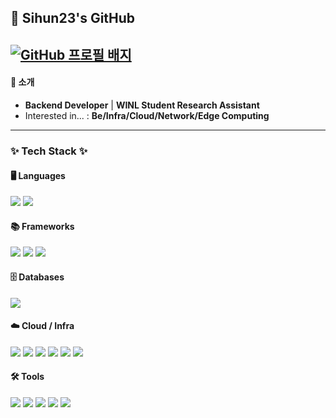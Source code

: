 ## 👋 Sihun23's GitHub

[![GitHub 프로필 배지](https://render.gitanimals.org/lines/Sihun23?pet-id=1)](https://github.com/devxb/gitanimals)
---
#### 🚀 소개
- **Backend Developer** | **WINL Student Research Assistant**
- Interested in... : **Be/Infra/Cloud/Network/Edge Computing**
---
### ✨ Tech Stack ✨

#### 🖥️ Languages
<p align="left"> <img src="https://img.shields.io/badge/Java-007396?style=for-the-badge&logo=Java&logoColor=white"/> <img src="https://img.shields.io/badge/C-A8B9CC?style=for-the-badge&logo=C&logoColor=white"/> </p>

#### 📚 Frameworks
<p align="left"> <img src="https://img.shields.io/badge/Spring-6DB33F?style=for-the-badge&logo=Spring&logoColor=white"/> <img src="https://img.shields.io/badge/Spring_Boot-6DB33F?style=for-the-badge&logo=Spring-Boot&logoColor=white"/> <img src="https://img.shields.io/badge/FastAPI-009688?style=for-the-badge&logo=FastAPI&logoColor=white"/> </p>

#### 🗄️ Databases
<p align="left"> <img src="https://img.shields.io/badge/MySQL-4479A1?style=for-the-badge&logo=MySQL&logoColor=white"/> </p>

#### ☁️ Cloud / Infra
<p align="left"> <img src="https://img.shields.io/badge/AWS_EC2-FF9900?style=for-the-badge&logo=Amazon-EC2&logoColor=white"/> <img src="https://img.shields.io/badge/AWS_S3-569A31?style=for-the-badge&logo=Amazon-S3&logoColor=white"/> <img src="https://img.shields.io/badge/AWS_RDS-527FFF?style=for-the-badge&logo=Amazon-RDS&logoColor=white"/> <img src="https://img.shields.io/badge/AWS_ELB-FF9900?style=for-the-badge&logo=Amazon-ElasticLoadBalancing&logoColor=white"/> <img src="https://img.shields.io/badge/AWS_CloudWatch-FF9900?style=for-the-badge&logo=Amazon-CloudWatch&logoColor=white"/> <img src="https://img.shields.io/badge/Docker-2496ED?style=for-the-badge&logo=Docker&logoColor=white"/> </p>

#### 🛠️ Tools
<p align="left"> <img src="https://img.shields.io/badge/Git-F05032?style=for-the-badge&logo=Git&logoColor=white"/> <img src="https://img.shields.io/badge/GitHub-181717?style=for-the-badge&logo=GitHub&logoColor=white"/> <img src="https://img.shields.io/badge/Postman-FF6C37?style=for-the-badge&logo=Postman&logoColor=white"/> <img src="https://img.shields.io/badge/IntelliJ_IDEA-000000?style=for-the-badge&logo=IntelliJ-IDEA&logoColor=white"/> <img src="https://img.shields.io/badge/Notion-000000?style=for-the-badge&logo=Notion&logoColor=white"/> </p>


